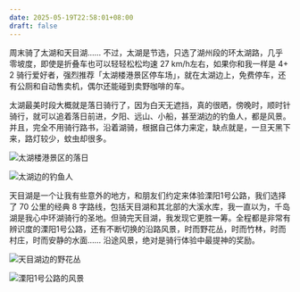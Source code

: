 ```yaml
---
date: 2025-05-19T22:58:01+08:00
draft: false
---
```


周末骑了太湖和天目湖……
不过，太湖是节选，只选了湖州段的环太湖路，几乎零坡度，即使是折叠车也可以轻轻松松均速 27 km/h左右，如果你和我一样是 4+ 2 骑行爱好者，强烈推荐「太湖楼港景区停车场」，就在太湖边上，免费停车，还有公厕和自动售卖机，偶尔还能碰到卖野咖啡的车。

太湖最美时段大概就是落日骑行了，因为白天无遮挡，真的很晒，傍晚时，顺时针骑行，就可以追着落日前进，夕阳、远山、小船，甚至湖边的钓鱼人，都是风景。并且，完全不用骑行路书，沿着湖骑，根据自己体力来定，缺点就是，一旦天黑下来，路灯较少，蚊虫却很多。

![太湖楼港景区的落日](/images/thoughts/cycling-around-taihu-and-tianmu-lake/image.webp)

![太湖边的钓鱼人](/images/thoughts/cycling-around-taihu-and-tianmu-lake/image1.webp)

天目湖是一个让我有些意外的地方，和朋友们约定来体验溧阳1号公路，我们选择了 70 公里的经典 8 字路线，包括天目湖和其北部的大溪水库，我一直以为，千岛湖是我心中环湖骑行的圣地。但骑完天目湖，我发现它更胜一筹。全程都是非常有辨识度的溧阳1号公路，还有不断切换的沿路风景，时而野花丛，时而竹林，时而村庄，时而安静的水面…… 沿途风景，绝对是骑行体验中最提神的奖励。

![天目湖边的野花丛](/images/thoughts/cycling-around-taihu-and-tianmu-lake/cleanshot-2025-05-19.webp)

![溧阳1号公路的风景](/images/thoughts/cycling-around-taihu-and-tianmu-lake/image2.webp)
